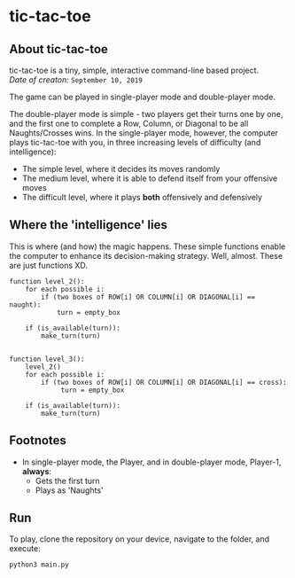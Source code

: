 # tic-tac-toe

## About tic-tac-toe

tic-tac-toe is a tiny, simple, interactive command-line based project. \
*Date of creaton:* `September 10, 2019`

The game can be played in single-player mode and double-player mode.

The double-player mode is simple - two players get their turns one by one, and the first one to complete a Row, Column, or Diagonal to be all Naughts/Crosses wins. In the single-player mode, however, the computer plays tic-tac-toe with you, in three increasing levels of difficulty (and intelligence):
- The simple level, where it decides its moves randomly
- The medium level, where it is able to defend itself from your offensive moves
- The difficult level, where it plays <b>both</b> offensively and defensively

## Where the 'intelligence' lies

This is where (and how) the magic happens. These simple functions enable the computer to enhance its decision-making strategy. Well, almost. These are just functions XD.

```
function level_2():
    for each possible i:
        if (two boxes of ROW[i] OR COLUMN[i] OR DIAGONAL[i] == naught):
            turn = empty_box
            
    if (is_available(turn)):
        make_turn(turn)


function level_3():
    level_2()
    for each possible i:
        if (two boxes of ROW[i] OR COLUMN[i] OR DIAGONAL[i] == cross):
             turn = empty_box
    
    if (is_available(turn)):
        make_turn(turn)
```

## Footnotes

- In single-player mode, the Player, and in double-player mode, Player-1, <b>always</b>:
    - Gets the first turn
    - Plays as 'Naughts'

## Run

To play, clone the repository on your device, navigate to the folder, and execute:

```
python3 main.py
```
